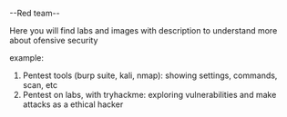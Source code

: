 
--Red team--

Here you will find labs and images with description to understand more about ofensive security

example:
1. Pentest tools (burp suite, kali, nmap): showing settings, commands, scan, etc
2. Pentest on labs, with tryhackme: exploring vulnerabilities and make attacks as a ethical hacker
